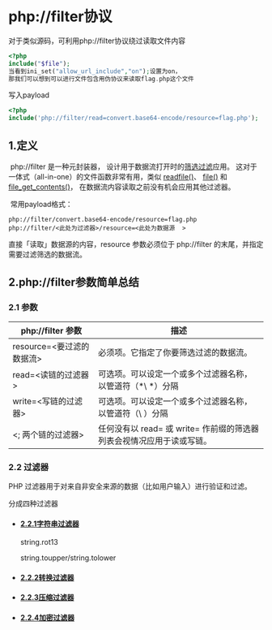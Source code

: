 # php://filter协议	

对于类似源码，可利用php://filter协议绕过读取文件内容

```php
<?php
include("$file");
当看到ini_set("allow_url_include","on");设置为on，
那我们可以想到可以进行文件包含用伪协议来读取flag.php这个文件
```

写入payload

```php
<?php
include('php://filter/read=convert.base64-encode/resource=flag.php');
```



## 1.定义

​	php://filter 是一种元封装器， 设计用于数据流打开时的[筛选过滤](https://www.php.net/manual/zh/filters.php)应用。 这对于一体式（all-in-one）的文件函数非常有用，类似 [readfile()](https://www.php.net/manual/zh/function.readfile.php)、 [file()](https://www.php.net/manual/zh/function.file.php) 和 [file_get_contents()](https://www.php.net/manual/zh/function.file-get-contents.php)， 在数据流内容读取之前没有机会应用其他过滤器。

​	常用payload格式：

```
php://filter/convert.base64-encode/resource=flag.php
php://filter/<此处为过滤器>/resource=<此处为数据源	>
```

直接「读取」数据源的内容，resource 参数必须位于 php://filter  的末尾，并指定需要过滤筛选的数据流。

## 2.php://filter参数简单总结

### 2.1 参数

| php://filter 参数         | 描述                                                         |
| ------------------------- | ------------------------------------------------------------ |
| resource=<要过滤的数据流> | 必须项。它指定了你要筛选过滤的数据流。                       |
| read=<读链的过滤器>       | 可选项。可以设定一个或多个过滤器名称，以管道符（*\ *）分隔   |
| write=<写链的过滤器>      | 可选项。可以设定一个或多个过滤器名称，以管道符（\ ）分隔     |
| <; 两个链的过滤器>        | 任何没有以 read= 或 write= 作前缀的筛选器列表会视情况应用于读或写链。 |

### 2.2 过滤器

PHP 过滤器用于对来自非安全来源的数据（比如用户输入）进行验证和过滤。

分成四种过滤器

- #### [2.2.1字符串过滤器](https://www.php.net/manual/zh/filters.string.php)

  string.rot13

  string.toupper/string.tolower

- #### [2.2.2转换过滤器](https://www.php.net/manual/zh/filters.convert.php)

  

- #### [2.2.3压缩过滤器](https://www.php.net/manual/zh/filters.compression.php)

  

- #### [2.2.4加密过滤器](https://www.php.net/manual/zh/filters.encryption.php)